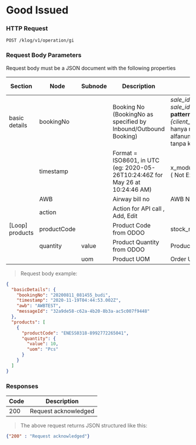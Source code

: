 # Good Issued

### HTTP Request

`POST /klog/v1/operation/gi`

### Request Body Parameters

Request body must be a JSON document with the following properties

| Section | Node   | Subnode  | Description | Map to Odoo | Expected Value | Required | 
| ----- | ------| ------| ---------------------------------| ------------------ | ----| --- | 
| basic details|bookingNo||Booking No (BookingNo as specified by Inbound/Outbound Booking) |*sale_id.partner_id.name + sale_id.client_order_ref*, **Suggested pattern:** *{partner_name}-{client_order_ref}* (Masing2 bagian hanya mengandung karakter alfanumerik (alfabet atau angka) tanpa karakter lainnya.)|Alphanumeric| Yes | 
| | timestamp |  | Format = ISO8601, in UTC (eg: 2020-05-26T10:24:46Z for May 26 at 10:24:46 AM) | x_module_status_updated_timestamp ( Not Exist )| Alphanumeric| Yes|
||AWB||Airway bill no |AWB Number |Alphanumeric | Yes
||action||Action for API call , Add, Edit||Add | Yes
| [Loop] products|productCode||Product Code from ODOO|stock_move.product_id.barcode| Alphanumeric|Yes
||quantity|value |Product Quantity from ODOO|Product Qty|Numeric |Yes
|||uom|Product UOM|Order UOM|Text |Yes


> Request body example:

```json
{
  "basicDetails": {
    "bookingNo": "20200811_081455_budi",
    "timestamp": "2020-11-19T04:44:53.002Z",
    "awb": "AWBTEST",
    "messageId": "32a9de58-c62a-4b20-8b3a-ac5c007f9448"
  },
  "products": [
    {
      "productCode": "ENESS0318-8992772265041",
      "quantity": {
        "value": 10,
        "uom": "Pcs"
      }
    }
  ]
}
```

### Responses 

|Code| Description 
|----|---------------------
| 200| Request acknowledged 


> The above request returns JSON structured like this:

```json
{"200" : "Request acknowledged"}
```
